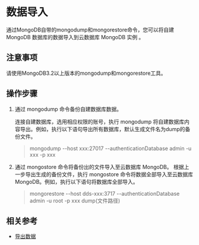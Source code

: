 # 数据导入

通过MongoDB自带的mongodump和mongorestore命令，您可以将自建 MongoDB 数据库的数据导入到云数据库 MongoDB 实例 。

## 注意事项
请使用MongoDB3.2以上版本的mongodump和mongorestore工具。

## 操作步骤
1. 通过 mongodump 命令备份自建数据库数据。

	连接自建数据库，选用相应权限的账号，执行 mongodump 将自建数据库内容导出。例如，执行以下语句导出所有数据库，默认生成文件名为dump的备份文件。

	> mongodump --host xxx:27017 --authenticationDatabase  admin -u xxx -p xxx

2. 通过 mongostore 命令将备份出的文件导入至云数据库 MongoDB。
	根据上一步导出生成的备份文件，执行 mongostore 命令将数据全部导入至云数据库MongoDB。例如，执行以下语句将数据库全部导入。

	> mongorestore --host dds-xxx:3717 --authenticationDatabase  admin -u root -p xxx dump(文件路径)


## 相关参考 
- [导出数据](https://github.com/jdcloudcom/cn/blob/master/documentation/Cloud-Database-and-Cache/MongoDB/Getting-Started/ExportData.md)